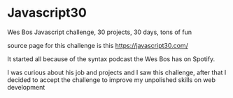 # Javascript30
Wes Bos Javascript challenge, 30 projects, 30 days, tons of fun

source page for this challenge is this https://javascript30.com/

It started all because of the syntax podcast the Wes Bos has on Spotify.

I was curious about his job and projects and I saw this challenge, after that I decided to accept the challenge to improve my unpolished skills on web development
